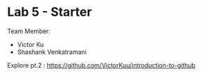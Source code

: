 # Lab 5 - Starter
Team Member:
- Victor Ku
- Shashank Venkatramani

Explore pt.2 : https://github.com/VictorKuu/introduction-to-github
